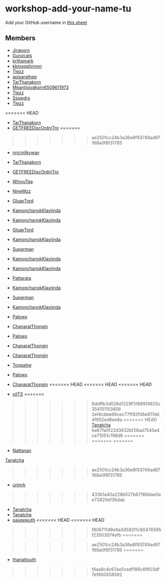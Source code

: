 # workshop-add-your-name-tu

Add your GitHub username in [this sheet](https://docs.google.com/spreadsheets/d/1iTezACN2ka--zkFGySf-LzqwAlJjcsjDpvpHEkKJ8dg/edit#gid=0)

## Members
- [Jiraporn](https://github.com/Jiraporn-Jaiyasuk)
- [Gunzcats](https://github.com/Gunzcats)
- [krittamark](https://github.com/krittamark)
- [kkmxpphnnnn](https://github.com/kkmxpphnnnn)
- [Tlezz](https://github.com/Tlezz)
- [apisarathep](https://github.com/apisarathep)
- [TarThanakorn](https://github.com/TarThanakorn)
- [Meantisiyakorn6509611973](https://github.com/Meantisiyakorn6509611973)
- [Tlezz](https://github.com/Tlezz)
- [Ssswdrs](https://www.google.co.th/)
- [Tlezz](https://github.com/Tlezz)

<<<<<<< HEAD
- [TarThanakorn](https://github.com/TarThanakorn)
- [GETFREEDiscOrdniTro](https://github.com/KittichotMonton)
=======
>>>>>>> ae2501cc24b3a36e8f93749ad97168a0f6f31785
- [nncmilkyway](https://github.com/nncmilkyway)

- [TarThanakorn](https://github.com/TarThanakorn)
- [GETFREEDiscOrdniTro](https://github.com/KittichotMonton)
- [WinyuTea](https://github.com/WinyuTea)
- [NineMzz](https://github.com/NineMzz)
- [GluayTord](https://github.com/GluayTord)
- [KamonchanokKlayjinda](https://github.com/KamonchanokKlayjinda)
- [KamonchanokKlayjinda](https://github.com/KamonchanokKlayjinda)
- [GluayTord](https://github.com/GluayTord)
- [KamonchanokKlayjinda](https://github.com/KamonchanokKlayjinda)
- [Superman](https://github.com/Meenable)
- [KamonchanokKlayjinda](https://github.com/KamonchanokKlayjinda)

- [KamonchanokKlayjinda](https://github.com/KamonchanokKlayjinda)
- [Pattarata](https://github.com/PattarataThanaakkarasophon6509611940)
- [KamonchanokKlayjinda](https://github.com/KamonchanokKlayjinda)
- [Superman](https://github.com/Meenable)
- [KamonchanokKlayjinda](https://github.com/KamonchanokKlayjinda)

- [Palowx](https://github.com/Palowx)

- [ChanaratThongin](https://github.com/ChanaratThongin)

- [Palowx](https://github.com/Palowx)
- [ChanaratThongin](https://github.com/ChanaratThongin)

- [ChanaratThongin](https://github.com/ChanaratThongin)
- [Tonpaitw](https://github.com/Tonpaitw)
- [Palowx](https://github.com/Palowx)
- [ChanaratThongin](https://github.com/ChanaratThongin)
<<<<<<< HEAD
<<<<<<< HEAD
<<<<<<< HEAD
- [oilTS](https://github.com/oilTS)
=======
>>>>>>> 8ddffb3d026d1229f3188914825c354151153856
>>>>>>> 2ef4cbbe69cec77ff92f06e817dd4f652ed6ee8a
<<<<<<< HEAD
[Tanatcha](https://github.com/Tanatcha1304)
>>>>>>> be67fa0f22d3632bf26ad7545a4ce71051c198d8
=======
=======
=======

- [Nattanan](https://github.com/Nattanan-Doangjinda)

[Tanatcha](https://github.com/Tanatcha1304)


>>>>>>> ae2501cc24b3a36e8f93749ad97168a0f6f31785
- [uninrk](https://github.com/uninrk)
>>>>>>> 433b1a40a228b527b67168dae0ae72820ef36dab
- [Tanatcha](https://github.com/Tanatcha1304)
- [Tanatcha](https://github.co/Tanatcha1304)
- [paveewuth](https://github.com/paveewuth)
<<<<<<< HEAD
<<<<<<< HEAD
>>>>>>> f80671148e9a34582f1c80476595f23503074efb
=======

>>>>>>> ae2501cc24b3a36e8f93749ad97168a0f6f31785
=======
- [thanattouth](https://github.com/thanattouth)
>>>>>>> f4aa8c4c67ae5cedf186c6f603df7ef600558592
